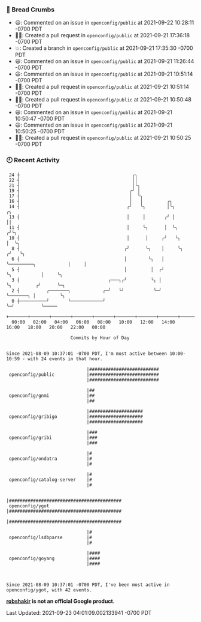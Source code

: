 ### 🍞 Bread Crumbs

 * 😃: Commented on an issue in `openconfig/public` at 2021-09-22 10:28:11 -0700 PDT
 * ✍🏼: Created a pull request in `openconfig/public` at 2021-09-21 17:36:18 -0700 PDT
 * 💥: Created a branch in `openconfig/public` at 2021-09-21 17:35:30 -0700 PDT
 * 😃: Commented on an issue in `openconfig/public` at 2021-09-21 11:26:44 -0700 PDT
 * 😃: Commented on an issue in `openconfig/public` at 2021-09-21 10:51:14 -0700 PDT
 * ✍🏼: Created a pull request in `openconfig/public` at 2021-09-21 10:51:14 -0700 PDT
 * ✍🏼: Created a pull request in `openconfig/public` at 2021-09-21 10:50:48 -0700 PDT
 * 😃: Commented on an issue in `openconfig/public` at 2021-09-21 10:50:47 -0700 PDT
 * 😃: Commented on an issue in `openconfig/public` at 2021-09-21 10:50:25 -0700 PDT
 * ✍🏼: Created a pull request in `openconfig/public` at 2021-09-21 10:50:25 -0700 PDT

### 🕘 Recent Activity
```
 24 ┼                                          ╭╮
 22 ┤                                          ││
 21 ┤                                          │╰╮
 19 ┤                                         ╭╯ │
 17 ┤                                         │  ╰╮
 16 ┤                                         │   │         ╭╮
 14 ┤                                        ╭╯   ╰╮        │╰╮                           ╭╮
 13 ┤                                        │     │       ╭╯ │                           ││
 11 ┤                                        │     ╰╮      │  ╰╮                         ╭╯╰╮
 10 ┤                                        │      │     ╭╯   ╰╮                        │  ╰╮
  8 ┤                                       ╭╯      ╰╮    │     ╰╮                      ╭╯   ╰╮
  6 ┤                                       │        ╰╮   │      ╰─────────╮            │     │
  5 ┤                                       │         │  ╭╯                ╰╮           │     ╰╮
  3 ┤                                 ╭───╮╭╯         ╰╮ │                  ╰╮         ╭╯      ╰─╮
  2 ┤          ╭───────╮            ╭─╯   ╰╯           ╰─╯                   ╰───────╮ │         ╰╮
  0 ┼──────────╯       ╰────────────╯                                                ╰─╯          ╰─────
    +───────+───────+───────+───────+───────+───────+───────+───────+───────+───────+───────+───────+────
  00:00   02:00   04:00   06:00   08:00   10:00   12:00   14:00   16:00   18:00   20:00   22:00   00:00   

						Commits by Hour of Day


Since 2021-08-09 10:37:01 -0700 PDT, I'm most active between 10:00-10:59 - with 24 events in that hour.

```



```
                              |##########################
 openconfig/public            |##########################
                              |##########################

                              |##
 openconfig/gnmi              |##
                              |##

                              |####################
 openconfig/gribigo           |####################
                              |####################

                              |###
 openconfig/gribi             |###
                              |###

                              |#
 openconfig/ondatra           |#
                              |#

                              |#
 openconfig/catalog-server    |#
                              |#

                              |##########################################
 openconfig/ygot              |##########################################
                              |##########################################

                              |#
 openconfig/lsdbparse         |#
                              |#

                              |####
 openconfig/goyang            |####
                              |####



Since 2021-08-09 10:37:01 -0700 PDT, I've been most active in openconfig/ygot, with 42 events.

```
**[robshakir](mailto:robjs@google.com) is not an official Google product.**  


Last Updated: 2021-09-23 04:01:09.002133941 -0700 PDT
